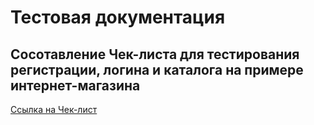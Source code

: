 # Тестовая документация

## Сосотавление Чек-листа для тестирования регистрации, логина и каталога на примере интернет-магазина

[Ссылка на Чек-лист](https://docs.google.com/spreadsheets/d/13-Bz_m-ONh_ZVxiSghLXPKGPMlmJfP9CbyyGyhwk5tc/edit?gid=0#gid=0)

